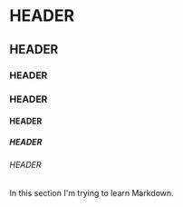 # HEADER 
## HEADER
### HEADER
### HEADER
#### HEADER
##### HEADER
###### HEADER

In this section I'm trying to learn Markdown.
